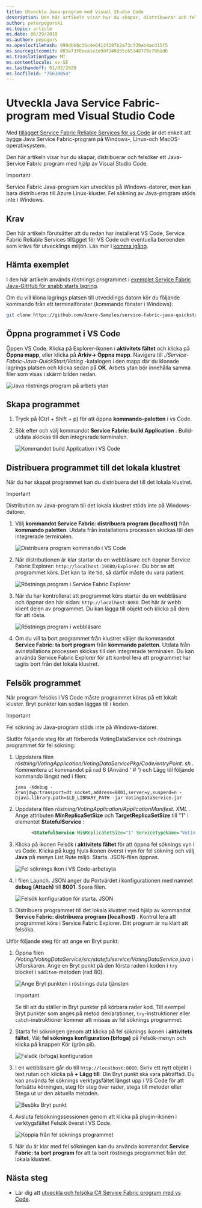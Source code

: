 ```yaml
---
title: Utveckla Java-program med Visual Studio Code
description: Den här artikeln visar hur du skapar, distribuerar och felsöker Java-Service Fabric program med hjälp av Visual Studio Code.
author: peterpogorski
ms.topic: article
ms.date: 06/29/2018
ms.author: pepogors
ms.openlocfilehash: 999dbb8c36c4e0413f287b2a73cf39ab4acd15f5
ms.sourcegitcommit: 003e73f8eea1e3e9df248d55c65348779c79b1d6
ms.translationtype: MT
ms.contentlocale: sv-SE
ms.lasthandoff: 01/02/2020
ms.locfileid: "75610054"
---
```

# <a name="develop-java-service-fabric-applications-with-visual-studio-code"></a>Utveckla Java Service Fabric-program med Visual Studio Code

Med [tillägget Service Fabric Reliable Services för vs Code](https://marketplace.visualstudio.com/items?itemName=ms-azuretools.vscode-service-fabric-reliable-services) är det enkelt att bygga Java Service Fabric-program på Windows-, Linux-och MacOS-operativsystem.

Den här artikeln visar hur du skapar, distribuerar och felsöker ett Java-Service Fabric program med hjälp av Visual Studio Code.

> [!IMPORTANT]
> Service Fabric Java-program kan utvecklas på Windows-datorer, men kan bara distribueras till Azure Linux-kluster. Fel sökning av Java-program stöds inte i Windows.

## <a name="prerequisites"></a>Krav

Den här artikeln förutsätter att du redan har installerat VS Code, Service Fabric Reliable Services tillägget för VS Code och eventuella beroenden som krävs för utvecklings miljön. Läs mer i [komma igång](./service-fabric-get-started-vs-code.md#prerequisites).

## <a name="download-the-sample"></a>Hämta exemplet
I den här artikeln används röstnings programmet i [exemplet Service Fabric Java-GitHub för snabb starts lagring](https://github.com/Azure-Samples/service-fabric-java-quickstart). 

Om du vill klona lagrings platsen till utvecklings datorn kör du följande kommando från ett terminalfönster (kommando fönster i Windows):

```sh
git clone https://github.com/Azure-Samples/service-fabric-java-quickstart.git
```

## <a name="open-the-application-in-vs-code"></a>Öppna programmet i VS Code

Öppen VS Code.  Klicka på Explorer-ikonen i **aktivitets fältet** och klicka på **Öppna mapp**, eller klicka på **Arkiv-> Öppna mapp**. Navigera till *./Service-Fabric-Java-QuickStart/Voting* -katalogen i den mapp där du klonade lagrings platsen och klicka sedan på **OK**. Arbets ytan bör innehålla samma filer som visas i skärm bilden nedan.

![Java röstnings program på arbets ytan](./media/service-fabric-develop-java-applications-with-vs-code/java-voting-application.png)

## <a name="build-the-application"></a>Skapa programmet

1. Tryck på (Ctrl + Shift + p) för att öppna **kommando-paletten** i vs Code.
2. Sök efter och välj kommandot **Service Fabric: build Application** . Build-utdata skickas till den integrerade terminalen.

   ![Kommandot build Application i VS Code](./media/service-fabric-develop-java-applications-with-vs-code/sf-build-application.png)

## <a name="deploy-the-application-to-the-local-cluster"></a>Distribuera programmet till det lokala klustret
När du har skapat programmet kan du distribuera det till det lokala klustret. 

> [!IMPORTANT]
> Distribution av Java-program till det lokala klustret stöds inte på Windows-datorer.

1. Välj **kommandot Service Fabric: distribuera program (localhost)** från **kommando paletten**. Utdata från installations processen skickas till den integrerade terminalen.

   ![Distribuera program kommando i VS Code](./media/service-fabric-develop-java-applications-with-vs-code/sf-deploy-application.png)

4. När distributionen är klar startar du en webbläsare och öppnar Service Fabric Explorer: `http://localhost:19080/Explorer`. Du bör se att programmet körs. Det kan ta lite tid, så därför måste du vara patient. 

   ![Röstnings program i Service Fabric Explorer](./media/service-fabric-develop-java-applications-with-vs-code/sfx-localhost-java.png)

4. När du har kontrollerat att programmet körs startar du en webbläsare och öppnar den här sidan: `http://localhost:8080`. Det här är webb klient delen av programmet. Du kan lägga till objekt och klicka på dem för att rösta.

   ![Röstnings program i webbläsare](./media/service-fabric-develop-java-applications-with-vs-code/voting-sample-in-browser.png)

5. Om du vill ta bort programmet från klustret väljer du kommandot **Service Fabric: ta bort program** från **kommando paletten**. Utdata från avinstallations processen skickas till den integrerade terminalen. Du kan använda Service Fabric Explorer för att kontrol lera att programmet har tagits bort från det lokala klustret.

## <a name="debug-the-application"></a>Felsök programmet
När program felsöks i VS Code måste programmet köras på ett lokalt kluster. Bryt punkter kan sedan läggas till i koden.

> [!IMPORTANT]
> Fel sökning av Java-program stöds inte på Windows-datorer.

Slutför följande steg för att förbereda VotingDataService och röstnings programmet för fel sökning:

1. Uppdatera filen *röstning/VotingApplication/VotingDataServicePkg/Code/entryPoint. sh* .
Kommentera ut kommandot på rad 6 (Använd ' # ') och Lägg till följande kommando längst ned i filen:

   ```
   java -Xdebug -Xrunjdwp:transport=dt_socket,address=8001,server=y,suspend=n -Djava.library.path=$LD_LIBRARY_PATH -jar VotingDataService.jar
   ```

2. Uppdatera filen *röstning/VotingApplication/ApplicationManifest. XML* . Ange attributen **MinReplicaSetSize** och **TargetReplicaSetSize** till "1" i elementet **StatefulService** :
   
   ```xml
         <StatefulService MinReplicaSetSize="1" ServiceTypeName="VotingDataServiceType" TargetReplicaSetSize="1">
   ```

3. Klicka på ikonen Felsök i **aktivitets fältet** för att öppna fel söknings vyn i vs Code. Klicka på kugg hjuls ikonen överst i vyn för fel sökning och välj **Java** på menyn List Rute miljö. Starta. JSON-filen öppnas. 

   ![Fel söknings ikon i VS Code-arbetsyta](./media/service-fabric-develop-java-applications-with-vs-code/debug-icon-workspace.png)

3. I filen Launch. JSON anger du Portvärdet i konfigurationen med namnet **debug (Attach)** till **8001**. Spara filen.

   ![Felsök konfiguration för starta. JSON](./media/service-fabric-develop-java-applications-with-vs-code/launch-json-java.png)

4. Distribuera programmet till det lokala klustret med hjälp av kommandot **Service Fabric: distribuera program (localhost)** . Kontrol lera att programmet körs i Service Fabric Explorer. Ditt program är nu klart att felsöka.

Utför följande steg för att ange en Bryt punkt:

1. Öppna filen */Voting/VotingDataService/src/statefulservice/VotingDataService.java* i Utforskaren. Ange en Bryt punkt på den första raden i koden i `try` blocket i `addItem`-metoden (rad 80).
   
   ![Ange Bryt punkten i röstnings data tjänsten](./media/service-fabric-develop-java-applications-with-vs-code/breakpoint-set.png)

   > [!IMPORTANT]
   > Se till att du ställer in Bryt punkter på körbara rader kod. Till exempel Bryt punkter som anges på metod deklarationer, `try`-instruktioner eller `catch`-instruktioner kommer att missas av fel söknings programmet.
2. Starta fel sökningen genom att klicka på fel söknings ikonen i **aktivitets fältet**, Välj **fel söknings konfiguration (bifoga)** på Felsök-menyn och klicka på knappen Kör (grön pil).

   ![Felsök (bifoga) konfiguration](./media/service-fabric-develop-java-applications-with-vs-code/debug-attach-java.png)

3. I en webbläsare går du till `http://localhost:8080`. Skriv ett nytt objekt i text rutan och klicka på **+ Lägg till**. Din Bryt punkt ska vara påträffad. Du kan använda fel söknings verktygsfältet längst upp i VS Code för att fortsätta körningen, steg för steg över rader, stega till metoder eller Stega ut ur den aktuella metoden. 
   
   ![Besöks Bryt punkt](./media/service-fabric-develop-java-applications-with-vs-code/breakpoint-hit.png)
       
4. Avsluta felsökningssessionen genom att klicka på plugin-ikonen i verktygsfältet Felsök överst i VS Code.
   
   ![Koppla från fel söknings programmet](./media/service-fabric-develop-java-applications-with-vs-code/debug-bar-disconnect.png)
       
5. När du är klar med fel sökningen kan du använda kommandot **Service Fabric: ta bort program** för att ta bort röstnings programmet från det lokala klustret. 

## <a name="next-steps"></a>Nästa steg

* Lär dig att [utveckla och felsöka C# Service Fabric program med vs Code](./service-fabric-develop-csharp-applications-with-vs-code.md).
